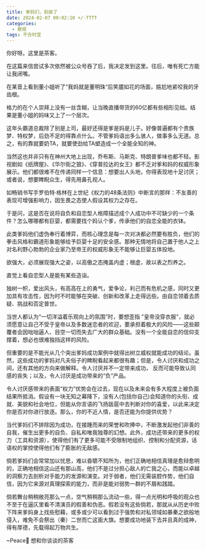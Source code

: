 ```yaml
---
title: 爹妈们，别装了
date: 2024-02-07 00:02:10 +/-TTTT
categories:
  - 察观
tags: 不合时宜
---
```


你好呀。这里是茶客。

在这篇来信尝试多次依然被公众号吞了后，我决定发到这里。往后，唯有死亡方能让我闭嘴。

在某音上看到董小姐听了“我妈就是董明珠“后笑靥如花的场面，尴尬地紧咬我的牙齿根。

格力的在个人崇拜上没有一丝含糊，让当晚直播带货的60亿都有些相形见绌。结果是董小姐的妈味又上了一个层次。

这年头霸道总裁除了别是上司，最好还得是爹是妈是儿子。好像普遍都有个贵族梦、特权梦，后劲不足的得靠点什么。不管爹妈语出多么骇人，做事多么无道。总之，有的靠就要奶TA，就要使劲给TA塑造成一个全能全知的神。

当然这也并非只有在神州大地上出现，乔布斯、马斯克、特朗普爹味也都不轻。影视剧如《纸牌屋》、《华尔街之狼》、《穿普拉达的女王》都不乏对爹和妈的权威形象展示。他们都很难不在传递同样一个信息：想要出人头地，你得表现地十足讨厌；或者说，想要睥睨众生，得先用鼻孔视人。

如畅销书写手罗伯特·格林在上世纪《权力的48条法则》中断言的那样：不友善的表现可增强影响力，因生畏之态使人假设其权力之存在。

于是问，这是否在说将自负和自恋型人格障描述成个人成功中不可缺少的一个条件？怎么哪哪都有巨婴，都需要找个妈认个爹，传承他们的自恋全能的衣钵。

此类爹妈他们虚伪奉行着博弈，而核心理念是每一次对决都必然要有胜负，他们的拳击风格和霸道形象能够给予巨婴十足的安全感。那种无情地将自己置于他人之上对名利野心勃勃的企业家乃至帝王的权威形象无不能够让巨婴五体投地。

欲强大，必须展现强大之姿，以高傲之态掩盖内虚；根虚，故以表之烈养之。

直觉上看自恋型人是能有某些造诣。

独树一帜，爱出风头，有高高在上的勇气，爱争论，利己而有危机之感，同时又更加具有攻击性，因为时不时能够在突破、创新和改革上走得远些。由自恋领着去质疑、挑战和否定普世。

当世人都认为“一切洋溢着乐观向上的氛围”时，要想歪指 "皇帝没穿衣服"，就必须愿意让自己不受于皇帝以及多数迷恋者的欢迎，要承担着极大的风险——这些颠覆者会因咄咄逼人、目空一切而失去广大的群众基础。没有一个全能自恋的信仰支撑着，想必也很难独挡这样的风险。

但重要的是不能光从几个突出爹妈成功案例中就得出树立威权就能成功的结论。虽然，这些成功的爹妈对凡夫俗子的睥睨看起来都很有趣；但是，令人讨厌和成功之间，还有其他的方向来做解释。令人讨厌并不一定带来成功， 反而可能导致认同感的丧失；以及，令人讨厌是成功带来的“负”产品。

令人讨厌感带来的表面“权力”优势会在过去，现在以及未来会有多大程度上被负面结果所抵消。假设有一块无知之幕降下，没有人(包括你自己)会知道你的头衔、成就、美貌和社会地位，但能从你言语的飞扬跋扈中去判断对你的喜爱，以此来决定你是否对你进行放逐。那么，你的不近人情，是否还能为你提供优势？

当代爹妈们不排除因为成功，在接踵而来的荣誉和吹捧中，不断激发起他们非善的自我，催生出更多的自负、自私和唯我独尊的幻想。此外，成功还带来的更多的权力（工具和资源），使得他们有了更多可能不受限制地组织、控制和分配资源，话语权的掌控使得他们有了膨胀的无敌感。

倘若爹妈们会常常加以忧思，难以昏聩不知所为，他们正确地相信真理是愈辩愈明的，正确地相信这山还有那山高，他们不是过分担心敌人的亡我之心，而能以卓越的洞察力去剖析对手能力的发源和演变。对于弱者，他们无需装腔作势，他们自信，因为它来源对真理探索的能力，而非是能对弱势一群的不屑和践踏。

倘若舞台稍稍敞亮那么一点，空气稍稍那么流动一些，得一点光明和呼吸的观众也不至于在逼仄里看不清演员的假善和伪恶。假若没有这些倘若，那就从从历史中败下阵来爹妈身上找些慰藉，或多或少可以看到过于强势和对私领域如暴秦之欲般地侵入，难免不会祭出（秦）二世而亡这面大旗。想要成功地装下去并且真的成神，得有厚德，先载得起万物共生。


~Peace🤞
想和你谈谈的茶客
